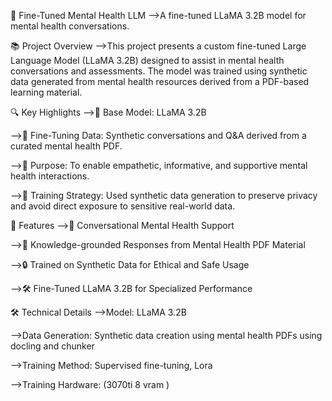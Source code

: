 🧠 Fine-Tuned Mental Health LLM
  -->A fine-tuned LLaMA 3.2B model for mental health conversations.

📚 Project Overview
  -->This project presents a custom fine-tuned Large Language Model (LLaMA 3.2B) designed to assist in mental health conversations and assessments. The model was trained using synthetic data generated from mental health resources derived from a PDF-based learning material.

🔍 Key Highlights
  -->🦙 Base Model: LLaMA 3.2B

  -->📝 Fine-Tuning Data: Synthetic conversations and Q&A derived from a curated mental health PDF.

  -->🧩 Purpose: To enable empathetic, informative, and supportive mental health interactions.

  -->🤖 Training Strategy: Used synthetic data generation to preserve privacy and avoid direct exposure to sensitive real-world data.

🚀 Features
  -->💬 Conversational Mental Health Support

  -->🧠 Knowledge-grounded Responses from Mental Health PDF Material

  -->🔒 Trained on Synthetic Data for Ethical and Safe Usage

  -->🛠️ Fine-Tuned LLaMA 3.2B for Specialized Performance

🛠️ Technical Details
  -->Model: LLaMA 3.2B

  -->Data Generation: Synthetic data creation using mental health PDFs using docling and chunker

  -->Training Method: Supervised fine-tuning, Lora

  -->Training Hardware: (3070ti 8 vram )

